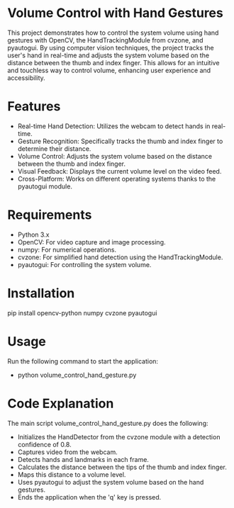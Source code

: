 # Volume Control with Hand Gestures
This project demonstrates how to control the system volume using hand gestures with OpenCV, the HandTrackingModule from cvzone, and pyautogui. By using computer vision techniques, the project tracks the user's hand in real-time and adjusts the system volume based on the distance between the thumb and index finger. This allows for an intuitive and touchless way to control volume, enhancing user experience and accessibility.

# Features
+ Real-time Hand Detection: Utilizes the webcam to detect hands in real-time.
+ Gesture Recognition: Specifically tracks the thumb and index finger to determine their distance.
+ Volume Control: Adjusts the system volume based on the distance between the thumb and index finger.
+ Visual Feedback: Displays the current volume level on the video feed.
+ Cross-Platform: Works on different operating systems thanks to the pyautogui module.

# Requirements
+ Python 3.x
+ OpenCV: For video capture and image processing.
+ numpy: For numerical operations.
+ cvzone: For simplified hand detection using the HandTrackingModule.
+ pyautogui: For controlling the system volume.

# Installation
pip install opencv-python numpy cvzone pyautogui

# Usage
Run the following command to start the application:
+ python volume_control_hand_gesture.py

# Code Explanation
The main script volume_control_hand_gesture.py does the following:

+ Initializes the HandDetector from the cvzone module with a detection confidence of 0.8.
+ Captures video from the webcam.
+ Detects hands and landmarks in each frame.
+ Calculates the distance between the tips of the thumb and index finger.
+ Maps this distance to a volume level.
+ Uses pyautogui to adjust the system volume based on the hand gestures.
+ Ends the application when the 'q' key is pressed.
